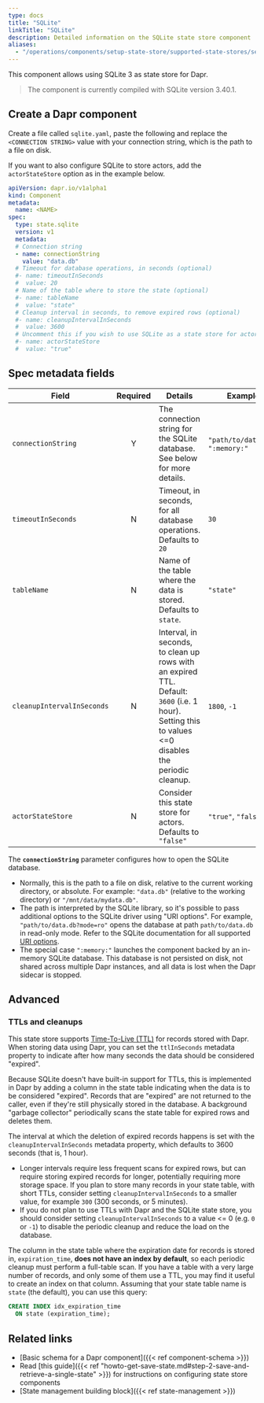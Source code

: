 ```yaml
---
type: docs
title: "SQLite"
linkTitle: "SQLite"
description: Detailed information on the SQLite state store component
aliases:
  - "/operations/components/setup-state-store/supported-state-stores/setup-sqlite/"
---
```


This component allows using SQLite 3 as state store for Dapr.

> The component is currently compiled with SQLite version 3.40.1.

## Create a Dapr component

Create a file called `sqlite.yaml`, paste the following and replace the `<CONNECTION STRING>` value with your connection string, which is the path to a file on disk.

If you want to also configure SQLite to store actors, add the `actorStateStore` option as in the example below.

```yaml
apiVersion: dapr.io/v1alpha1
kind: Component
metadata:
  name: <NAME>
spec:
  type: state.sqlite
  version: v1
  metadata:
  # Connection string
  - name: connectionString
    value: "data.db"
  # Timeout for database operations, in seconds (optional)
  #- name: timeoutInSeconds
  #  value: 20
  # Name of the table where to store the state (optional)
  #- name: tableName
  #  value: "state"
  # Cleanup interval in seconds, to remove expired rows (optional)
  #- name: cleanupIntervalInSeconds
  #  value: 3600
  # Uncomment this if you wish to use SQLite as a state store for actors (optional)
  #- name: actorStateStore
  #  value: "true"
```

## Spec metadata fields

| Field | Required | Details | Example |
|--------------------|:--------:|---------|---------|
| `connectionString` | Y | The connection string for the SQLite database. See below for more details. | `"path/to/data.db"`, `":memory:"`
| `timeoutInSeconds` | N | Timeout, in seconds, for all database operations. Defaults to `20` | `30`
| `tableName` | N | Name of the table where the data is stored. Defaults to `state`. | `"state"`
| `cleanupIntervalInSeconds` | N | Interval, in seconds, to clean up rows with an expired TTL. Default: `3600` (i.e. 1 hour). Setting this to values <=0 disables the periodic cleanup. | `1800`, `-1`
| `actorStateStore` | N | Consider this state store for actors. Defaults to `"false"` | `"true"`, `"false"`

The **`connectionString`** parameter configures how to open the SQLite database.

- Normally, this is the path to a file on disk, relative to the current working directory, or absolute. For example: `"data.db"` (relative to the working directory) or `"/mnt/data/mydata.db"`.
- The path is interpreted by the SQLite library, so it's possible to pass additional options to the SQLite driver using "URI options". For example, `"path/to/data.db?mode=ro"` opens the database at path `path/to/data.db` in read-only mode. Refer to the SQLite documentation for all supported [URI options](https://www.sqlite.org/uri.html).
- The special case `":memory:"` launches the component backed by an in-memory SQLite database. This database is not persisted on disk, not shared across multiple Dapr instances, and all data is lost when the Dapr sidecar is stopped.

## Advanced

### TTLs and cleanups

This state store supports [Time-To-Live (TTL)](https://docs.dapr.io/developing-applications/building-blocks/state-management/state-store-ttl/) for records stored with Dapr. When storing data using Dapr, you can set the `ttlInSeconds` metadata property to indicate after how many seconds the data should be considered "expired".

Because SQLite doesn't have built-in support for TTLs, this is implemented in Dapr by adding a column in the state table indicating when the data is to be considered "expired". Records that are "expired" are not returned to the caller, even if they're still physically stored in the database. A background "garbage collector" periodically scans the state table for expired rows and deletes them.

The interval at which the deletion of expired records happens is set with the `cleanupIntervalInSeconds` metadata property, which defaults to 3600 seconds (that is, 1 hour).

- Longer intervals require less frequent scans for expired rows, but can require storing expired records for longer, potentially requiring more storage space. If you plan to store many records in your state table, with short TTLs, consider setting `cleanupIntervalInSeconds` to a smaller value, for example `300` (300 seconds, or 5 minutes).
- If you do not plan to use TTLs with Dapr and the SQLite state store, you should consider setting `cleanupIntervalInSeconds` to a value <= 0 (e.g. `0` or `-1`) to disable the periodic cleanup and reduce the load on the database.

The column in the state table where the expiration date for records is stored in, `expiration_time`, **does not have an index by default**, so each periodic cleanup must perform a full-table scan. If you have a table with a very large number of records, and only some of them use a TTL, you may find it useful to create an index on that column. Assuming that your state table name is `state` (the default), you can use this query:

```sql
CREATE INDEX idx_expiration_time
  ON state (expiration_time);
```

## Related links

- [Basic schema for a Dapr component]({{< ref component-schema >}})
- Read [this guide]({{< ref "howto-get-save-state.md#step-2-save-and-retrieve-a-single-state" >}}) for instructions on configuring state store components
- [State management building block]({{< ref state-management >}})
